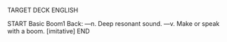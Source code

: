 TARGET DECK
ENGLISH

START
Basic
Boom1
Back: —n. Deep resonant sound. —v. Make or speak with a boom. [imitative]
END
